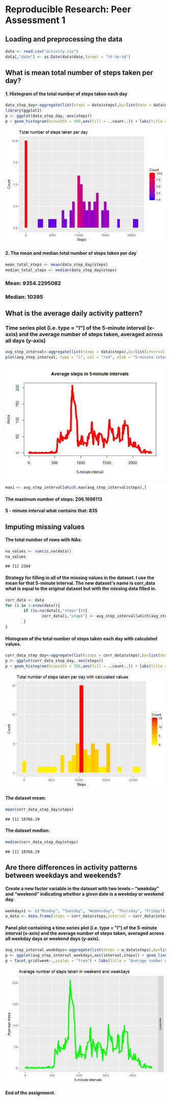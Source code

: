 # Reproducible Research: Peer Assessment 1


## Loading and preprocessing the data


```r
data <- read.csv("activity.csv")
data[,"date"] <- as.Date(data$date,format = "%Y-%m-%d")
```

## What is mean total number of steps taken per day?
#### 1. Histogram of the total number of steps taken each day  


```r
data_step_day<-aggregate(list(steps = data$steps),by=list(date = data$date),FUN=sum,na.rm=TRUE)
library(ggplot2)
p <- ggplot(data_step_day, aes(steps))
p + geom_histogram(binwidth = 500,aes(fill = ..count..)) + labs(title = "Total number of steps taken per day",x = "Steps", y = "Count") + scale_fill_gradient("Count", low = "blue", high = "red")
```

![](PA1_template_files/figure-html/unnamed-chunk-2-1.png)<!-- -->

#### 2. The mean and median total number of steps taken per day


```r
mean_total_steps <- mean(data_step_day$steps)
median_total_steps <- median(data_step_day$steps)
```
### Mean: 9354.2295082
### Median: 10395

## What is the average daily activity pattern?
### Time series plot (i.e. type = "l") of the 5-minute interval (x-axis) and the average number of steps taken, averaged across all days (y-axis)


```r
avg_step_interval<-aggregate(list(steps = data$steps),by=list(interval = data$interval),FUN=mean,na.rm=TRUE)
plot(avg_step_interval, type = "l", col = "red", xlab = "5-minute interval", main = "Average steps in 5-minute intervals", lwd = 7)
```

![](PA1_template_files/figure-html/unnamed-chunk-4-1.png)<!-- -->


```r
maxi <- avg_step_interval[which.max(avg_step_interval$steps),]
```

#### The maximum number of steps: 206.1698113
#### 5 - minute interval what contains that: 835

## Imputing missing values

#### The total number of rows with NAs: 


```r
na_values <- sum(is.na(data))
na_values
```

```
## [1] 2304
```

#### Strategy for filling in all of the missing values in the dataset. I use the mean for that 5-minute interval. The new dataset's name is corr_data what is equal to the original dataset but with the missing data filled in.

```r
corr_data <- data
for (i in 1:nrow(data)){
        if (is.na(data[i,"steps"])){
                corr_data[i,"steps"] <- avg_step_interval[which(avg_step_interval$interval == data[i,"interval"]),2]
        }
}
```

#### Histogram of the total number of steps taken each day with calculated values.


```r
corr_data_step_day<-aggregate(list(steps = corr_data$steps),by=list(date = corr_data$date),FUN=sum,na.rm=TRUE)
p <- ggplot(corr_data_step_day, aes(steps))
p + geom_histogram(binwidth = 700,aes(fill = ..count..)) + labs(title = "Total number of steps taken per day with calculated values",x = "Steps", y = "Count") + scale_fill_gradient("Count", low = "yellow", high = "red")
```

![](PA1_template_files/figure-html/unnamed-chunk-8-1.png)<!-- -->

#### The dataset mean:

```r
mean(corr_data_step_day$steps)
```

```
## [1] 10766.19
```

#### The dataset median:

```r
median(corr_data_step_day$steps)
```

```
## [1] 10766.19
```
## Are there differences in activity patterns between weekdays and weekends?

#### Create a new factor variable in the dataset with two levels – “weekday” and “weekend” indicating whether a given date is a weekday or weekend day. 

```r
weekdays1 <- c("Monday", "Tuesday", "Wednesday", "Thursday", "Friday")
w_data <- data.frame(steps = corr_data$steps,interval = corr_data$interval, week = factor((weekdays(corr_data$date) %in% weekdays1), levels=c(FALSE, TRUE), labels=c("weekend", "weekday")) )
```

#### Panel plot containing a time series plot (i.e. type = "l") of the 5-minute interval (x-axis) and the average number of steps taken, averaged across all weekday days or weekend days (y-axis).


```r
avg_step_interval_weekdays<-aggregate(list(steps = w_data$steps),by=list(week = w_data$week, interval = w_data$interval),FUN=mean,na.rm=TRUE)
p <- ggplot(avg_step_interval_weekdays,aes(interval,steps)) + geom_line(color = "green",size=2)
p + facet_grid(week~.,scales = "free") + labs(title = "Average number of steps taken in weekend and weekdays", x = "5-minute intervals",y = "Agerage steps")
```

![](PA1_template_files/figure-html/unnamed-chunk-12-1.png)<!-- -->

#### End of the assignment.
